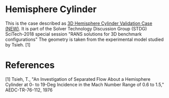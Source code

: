 # Hemisphere Cylinder

This is the case described as 
[3D Hemisphere Cylinder Validation Case (NEW)](https://turbmodels.larc.nasa.gov/hc3dnumericspart2_val.html).
It is part of the Solver Technology Discussion Group (STDG) SciTech-2018 special session "RANS solutions for 3D benchmark configurations"
The geometry is taken from the experimental model studied by Tsieh. [1]

# References

[1] Tsieh, T., "An Investigation of Separated Flow About a Hemisphere Cylinder at 0- to 19-Deg Incidence in the Mach Number Range of 0.6 to 1.5," AEDC-TR-76-112, 1976
